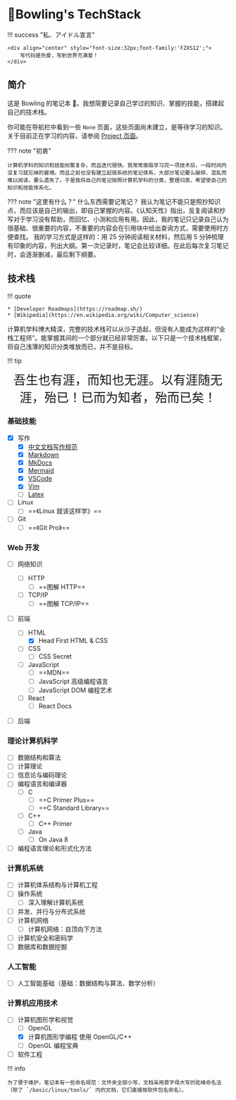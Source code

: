 # 🎳Bowling's TechStack

<!-- prettier-ignore-start -->
!!! success "私、アイドル宣言"

    <div align="center" style="font-size:32px;font-family:'FZXS12';">
        写代码是热爱，写到世界充满爱！
    </div>
<!-- prettier-ignore-end -->

## 简介

这是 Bowling 的笔记本 📓。我想简要记录自己学过的知识、掌握的技能，搭建起自己的技术栈。

你可能在导航栏中看到一些 `None` 页面，这些页面尚未建立，是等待学习的知识。关于目前正在学习的内容，请参阅 [Project 页面](Project.md)。

<!-- prettier-ignore-start -->
??? note "初衷"

    计算机学科的知识和技能纷繁复杂，而且迭代很快。我常常面临学习完一项技术后，一段时间内没复习就忘掉的窘境。而且之前也没有建立起很系统的笔记体系，大部分笔记要么破碎、混乱而难以阅读，要么遗失了。于是我将自己的笔记按照计算机学科的分类，整理归类，希望使自己的知识和技能体系化。
<!-- prettier-ignore-end -->

<!-- prettier-ignore-start -->
??? note "这里有什么？"
    什么东西需要记笔记？
    我认为笔记不能只是照抄知识点，而应该是自己的输出，即自己掌握的内容。《认知天性》指出，反复阅读和抄写对于学习没有帮助，而回忆、小测和应用有用。因此，我的笔记只记录自己认为很基础、很重要的内容，不重要的内容会在引用块中给出查询方式，需要使用时方便查找。
    我的学习方式是这样的：用 25 分钟阅读相关材料，然后用 5 分钟梳理有印象的内容，列出大纲。第一次记录时，笔记会比较详细。在此后每次复习笔记时，会逐渐删减，最后剩下纲要。
<!-- prettier-ignore-end -->

## 技术栈

<!-- prettier-ignore-start -->
!!! quote

    * [Developer Roadmaps](https://roadmap.sh/)
    * [Wikipedia](https://en.wikipedia.org/wiki/Computer_science)
<!-- prettier-ignore-end -->

计算机学科博大精深，完整的技术栈可以从沙子造起，但没有人能成为这样的“全栈工程师”。能掌握其间的一个部分就已经非常厉害。以下只是一个技术栈框架，将自己浅薄的知识分类堆放而已，并不是目标。

<!-- prettier-ignore-start -->
!!! tip
    <div align="center" style="font-size:28px;font-family:'Zhi Mang Xing';" >
    吾生也有涯，而知也无涯。以有涯随无涯，殆已！已而为知者，殆而已矣！
    </div>
<!-- prettier-ignore-end -->

### 基础技能

-   [x] 写作
    -   [x] [中文文档写作规范](basic/writing/Copywriting.md)
    -   [x] [Markdown](basic/writing/Markdown.md)
    -   [x] [MkDocs](basic/writing/Markdown.md#MkDocs)
    -   [x] [Mermaid](basic/writing/Markdown.md#Mermaid)
    -   [x] [VSCode](basic/writing/VSCode.md)
    -   [x] [Vim](basic/writing/Vim.md)
    -   [ ] [Latex](basic/writing/Latex.md)
-   [ ] Linux
    -   [ ] ==《Linux 就该这样学》==
-   [ ] Git
    -   [ ] ==《Git Pro》==

### Web 开发

-   [ ] 网络知识

    -   [ ] HTTP
        -   [ ] ==图解 HTTP==
    -   [ ] TCP/IP
        -   [ ] ==图解 TCP/IP==

-   [ ] 前端
    -   [ ] HTML
        -   [x] Head First HTML & CSS
    -   [ ] CSS
        -   [ ] CSS Secret
    -   [ ] JavaScript
        -   [ ] ==MDN==
        -   [ ] JavaScript 高级编程语言
        -   [ ] JavaScript DOM 编程艺术
    -   [ ] React
        -   [ ] React Docs
-   [ ] 后端

### 理论计算机科学

-   [ ] 数据结构和算法
-   [ ] 计算理论
-   [ ] 信息论与编码理论
-   [ ] 编程语言和编译器
    -   [ ] C
        -   [ ] ==C Primer Plus==
        -   [ ] ==C Standard Library==
    -   [ ] C++
        -   [ ] C++ Primer
    -   [ ] Java
        -   [ ] On Java 8
-   [ ] 编程语言理论和形式化方法

### 计算机系统

-   [ ] 计算机体系结构与计算机工程
-   [ ] 操作系统
    -   [ ] 深入理解计算机系统
-   [ ] 并发、并行与分布式系统
-   [ ] 计算机网络
    -   [ ] 计算机网络：自顶向下方法
-   [ ] 计算机安全和密码学
-   [ ] 数据库和数据挖掘

### 人工智能

-   [ ] 人工智能基础（基础：数据结构与算法、数学分析）

### 计算机应用技术

-   [ ] 计算机图形学和视觉
    -   [ ] OpenGL
    -   [x] 计算机图形学编程 使用 OpenGL/C++
    -   [ ] OpenGL 编程宝典
-   [ ] 软件工程

<!-- prettier-ignore-start -->
!!! info
    
    为了便于维护，笔记本有一些命名规范：文件夹全部小写，文档采用首字母大写的驼峰命名法（除了 `/basic/linux/tools/` 内的文档，它们直接按软件包名命名）。
<!-- prettier-ignore-end -->

